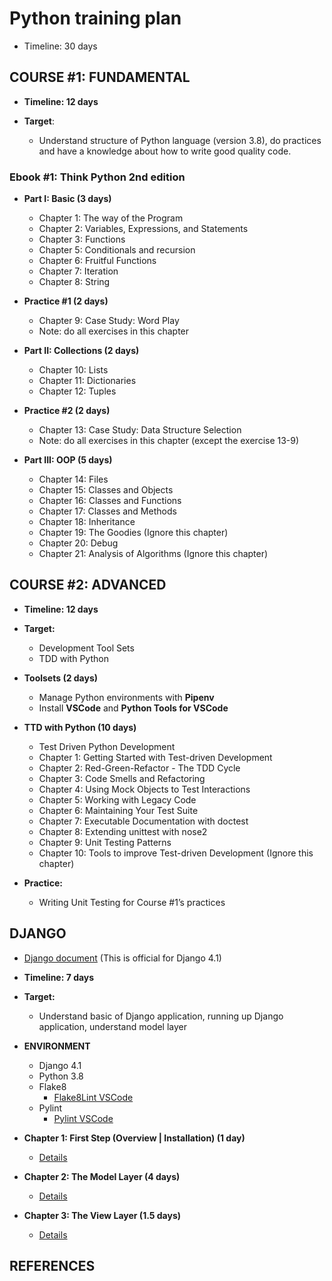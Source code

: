 # Python training plan

- Timeline: 30 days

## COURSE #1: FUNDAMENTAL

  - **Timeline: 12 days**

  - **Target**:
    - Understand structure of Python language (version 3.8), do practices and have a knowledge about how to write good quality code.

### Ebook #1: Think Python 2nd edition

 - **Part I: Basic (3 days)**
    - Chapter 1: The way of the Program
    - Chapter 2: Variables, Expressions, and Statements
    - Chapter 3: Functions
    - Chapter 5: Conditionals and recursion
    - Chapter 6: Fruitful Functions
    - Chapter 7: Iteration
    - Chapter 8: String

  - **Practice #1 (2 days)**
    - Chapter 9: Case Study: Word Play
    - Note: do all exercises in this chapter

  - **Part II: Collections (2 days)**
    - Chapter 10: Lists
    - Chapter 11: Dictionaries
    - Chapter 12: Tuples

  - **Practice #2 (2 days)**
    - Chapter 13: Case Study: Data Structure Selection
    - Note: do all exercises in this chapter (except the exercise 13-9)

  - **Part III: OOP (5 days)**
    - Chapter 14: Files
    - Chapter 15: Classes and Objects
    - Chapter 16: Classes and Functions
    - Chapter 17: Classes and Methods
    - Chapter 18: Inheritance
    - Chapter 19: The Goodies (Ignore this chapter)
    - Chapter 20: Debug
    - Chapter 21: Analysis of Algorithms (Ignore this chapter)

## COURSE #2: ADVANCED

  - **Timeline: 12 days**

  - **Target:**
    - Development Tool Sets
    - TDD with Python

  - **Toolsets (2 days)**
    - Manage Python environments with **Pipenv**
    - Install **VSCode** and **Python Tools for VSCode**

  - **TTD with Python (10 days)**
    - Test Driven Python Development
    - Chapter 1: Getting Started with Test-driven Development
    - Chapter 2: Red-Green-Refactor - The TDD Cycle
    - Chapter 3: Code Smells and Refactoring
    - Chapter 4: Using Mock Objects to Test Interactions
    - Chapter 5: Working with Legacy Code
    - Chapter 6: Maintaining Your Test Suite
    - Chapter 7: Executable Documentation with doctest
    - Chapter 8: Extending unittest with nose2
    - Chapter 9: Unit Testing Patterns
    - Chapter 10: Tools to improve Test-driven Development (Ignore this chapter)

  - **Practice:**
    - Writing Unit Testing for Course #1’s practices

## DJANGO
  - [Django document](https://docs.djangoproject.com/en/4.1/) (This is official for Django 4.1)

  - **Timeline: 7 days**

  - **Target:**
    - Understand basic of Django application, running up Django application, understand model layer

  - **ENVIRONMENT**
    - Django 4.1
    - Python 3.8
    - Flake8
      - [Flake8Lint VSCode](https://code.visualstudio.com/docs/python/linting#_flake8)
    - Pylint
      - [Pylint VSCode](https://code.visualstudio.com/docs/python/linting#_pylint)

  - **Chapter 1: First Step (Overview | Installation) (1 day)**
    - [Details](https://docs.google.com/document/d/1ALopjT5OlpLsKqmZAeGG3KJcBe8uw4BMS6y85bRU4F4/edit#)
  - **Chapter 2: The Model Layer (4 days)**
    - [Details](https://docs.google.com/document/d/1ALopjT5OlpLsKqmZAeGG3KJcBe8uw4BMS6y85bRU4F4/edit#)
  - **Chapter 3: The View Layer (1.5 days)**
    - [Details](https://docs.google.com/document/d/1ALopjT5OlpLsKqmZAeGG3KJcBe8uw4BMS6y85bRU4F4/edit#)

## REFERENCES

